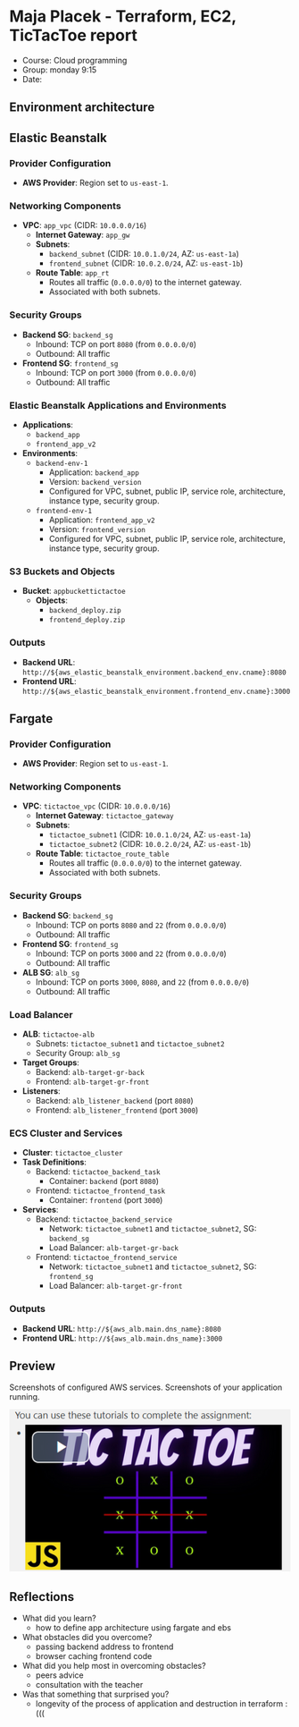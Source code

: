 # Maja Placek - Terraform, EC2, TicTacToe report

- Course: Cloud programming
- Group: monday 9:15
- Date: 

## Environment architecture

## Elastic Beanstalk

### Provider Configuration
- **AWS Provider**: Region set to `us-east-1`.

### Networking Components
- **VPC**: `app_vpc` (CIDR: `10.0.0.0/16`)
  - **Internet Gateway**: `app_gw`
  - **Subnets**:
    - `backend_subnet` (CIDR: `10.0.1.0/24`, AZ: `us-east-1a`)
    - `frontend_subnet` (CIDR: `10.0.2.0/24`, AZ: `us-east-1b`)
  - **Route Table**: `app_rt`
    - Routes all traffic (`0.0.0.0/0`) to the internet gateway.
    - Associated with both subnets.

### Security Groups
- **Backend SG**: `backend_sg`
  - Inbound: TCP on port `8080` (from `0.0.0.0/0`)
  - Outbound: All traffic
- **Frontend SG**: `frontend_sg`
  - Inbound: TCP on port `3000` (from `0.0.0.0/0`)
  - Outbound: All traffic

### Elastic Beanstalk Applications and Environments
- **Applications**:
  - `backend_app`
  - `frontend_app_v2`
- **Environments**:
  - `backend-env-1`
    - Application: `backend_app`
    - Version: `backend_version`
    - Configured for VPC, subnet, public IP, service role, architecture, instance type, security group.
  - `frontend-env-1`
    - Application: `frontend_app_v2`
    - Version: `frontend_version`
    - Configured for VPC, subnet, public IP, service role, architecture, instance type, security group.

### S3 Buckets and Objects
- **Bucket**: `appbuckettictactoe`
  - **Objects**:
    - `backend_deploy.zip`
    - `frontend_deploy.zip`

### Outputs
- **Backend URL**: `http://${aws_elastic_beanstalk_environment.backend_env.cname}:8080`
- **Frontend URL**: `http://${aws_elastic_beanstalk_environment.frontend_env.cname}:3000`

## Fargate

### Provider Configuration
- **AWS Provider**: Region set to `us-east-1`.

### Networking Components
- **VPC**: `tictactoe_vpc` (CIDR: `10.0.0.0/16`)
  - **Internet Gateway**: `tictactoe_gateway`
  - **Subnets**:
    - `tictactoe_subnet1` (CIDR: `10.0.1.0/24`, AZ: `us-east-1a`)
    - `tictactoe_subnet2` (CIDR: `10.0.2.0/24`, AZ: `us-east-1b`)
  - **Route Table**: `tictactoe_route_table`
    - Routes all traffic (`0.0.0.0/0`) to the internet gateway.
    - Associated with both subnets.

### Security Groups
- **Backend SG**: `backend_sg`
  - Inbound: TCP on ports `8080` and `22` (from `0.0.0.0/0`)
  - Outbound: All traffic
- **Frontend SG**: `frontend_sg`
  - Inbound: TCP on ports `3000` and `22` (from `0.0.0.0/0`)
  - Outbound: All traffic
- **ALB SG**: `alb_sg`
  - Inbound: TCP on ports `3000`, `8080`, and `22` (from `0.0.0.0/0`)
  - Outbound: All traffic

### Load Balancer
- **ALB**: `tictactoe-alb`
  - Subnets: `tictactoe_subnet1` and `tictactoe_subnet2`
  - Security Group: `alb_sg`
- **Target Groups**:
  - Backend: `alb-target-gr-back`
  - Frontend: `alb-target-gr-front`
- **Listeners**:
  - Backend: `alb_listener_backend` (port `8080`)
  - Frontend: `alb_listener_frontend` (port `3000`)

### ECS Cluster and Services
- **Cluster**: `tictactoe_cluster`
- **Task Definitions**:
  - Backend: `tictactoe_backend_task`
    - Container: `backend` (port `8080`)
  - Frontend: `tictactoe_frontend_task`
    - Container: `frontend` (port `3000`)
- **Services**:
  - Backend: `tictactoe_backend_service`
    - Network: `tictactoe_subnet1` and `tictactoe_subnet2`, SG: `backend_sg`
    - Load Balancer: `alb-target-gr-back`
  - Frontend: `tictactoe_frontend_service`
    - Network: `tictactoe_subnet1` and `tictactoe_subnet2`, SG: `frontend_sg`
    - Load Balancer: `alb-target-gr-front`

### Outputs
- **Backend URL**: `http://${aws_alb.main.dns_name}:8080`
- **Frontend URL**: `http://${aws_alb.main.dns_name}:3000`

## Preview

Screenshots of configured AWS services. Screenshots of your application running.

![Sample image](img/sample-image.png)

## Reflections

- What did you learn?
  - how to define app architecture using fargate and ebs
- What obstacles did you overcome?
  - passing backend address to frontend
  - browser caching frontend code
- What did you help most in overcoming obstacles?
  - peers advice
  - consultation with the teacher
- Was that something that surprised you?
  - longevity of the process of application and destruction in terraform  :(((

